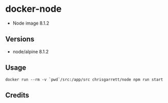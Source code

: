# docker-node

* Node image 8.1.2

## Versions
- node/alpine 8.1.2

## Usage

```docker run --rm -v `pwd`/src:/app/src chrisgarrett/node npm run start```

## Credits
